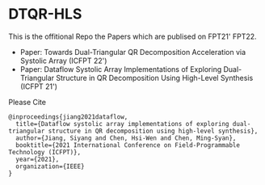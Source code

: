 # DTQR-HLS
This is the offitional Repo the Papers which are publised on FPT21' FPT22.
- Paper: Towards Dual-Triangular QR Decomposition Acceleration via Systolic Array (ICFPT 22')
- Paper: Dataflow Systolic Array Implementations of Exploring Dual-Triangular Structure in QR Decomposition Using High-Level Synthesis (ICFPT 21')

Please Cite
```
@inproceedings{jiang2021dataflow,
  title={Dataflow systolic array implementations of exploring dual-triangular structure in QR decomposition using high-level synthesis},
  author={Jiang, Siyang and Chen, Hsi-Wen and Chen, Ming-Syan},
  booktitle={2021 International Conference on Field-Programmable Technology (ICFPT)},
  year={2021},
  organization={IEEE}
}
```
